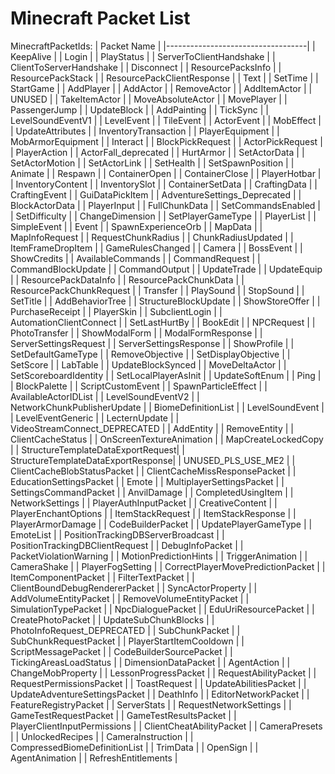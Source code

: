 # Minecraft Packet List

MinecraftPacketIds:
| Packet Name                       |
|-----------------------------------|
| KeepAlive                         |
| Login                             |
| PlayStatus                        |
| ServerToClientHandshake           |
| ClientToServerHandshake           |
| Disconnect                        |
| ResourcePacksInfo                 |
| ResourcePackStack                 |
| ResourcePackClientResponse        |
| Text                              |
| SetTime                           |
| StartGame                         |
| AddPlayer                         |
| AddActor                          |
| RemoveActor                       |
| AddItemActor                      |
| UNUSED                            |
| TakeItemActor                     |
| MoveAbsoluteActor                 |
| MovePlayer                        |
| PassengerJump                     |
| UpdateBlock                       |
| AddPainting                       |
| TickSync                          |
| LevelSoundEventV1                 |
| LevelEvent                        |
| TileEvent                         |
| ActorEvent                        |
| MobEffect                         |
| UpdateAttributes                  |
| InventoryTransaction              |
| PlayerEquipment                   |
| MobArmorEquipment                 |
| Interact                          |
| BlockPickRequest                  |
| ActorPickRequest                  |
| PlayerAction                      |
| ActorFall_deprecated              |
| HurtArmor                         |
| SetActorData                      |
| SetActorMotion                    |
| SetActorLink                      |
| SetHealth                         |
| SetSpawnPosition                  |
| Animate                           |
| Respawn                           |
| ContainerOpen                     |
| ContainerClose                    |
| PlayerHotbar                      |
| InventoryContent                  |
| InventorySlot                     |
| ContainerSetData                  |
| CraftingData                      |
| CraftingEvent                     |
| GuiDataPickItem                   |
| AdventureSettings_Deprecated      |
| BlockActorData                    |
| PlayerInput                       |
| FullChunkData                     |
| SetCommandsEnabled                |
| SetDifficulty                     |
| ChangeDimension                   |
| SetPlayerGameType                 |
| PlayerList                        |
| SimpleEvent                       |
| Event                             |
| SpawnExperienceOrb                |
| MapData                           |
| MapInfoRequest                    |
| RequestChunkRadius                |
| ChunkRadiusUpdated                |
| ItemFrameDropItem                 |
| GameRulesChanged                  |
| Camera                            |
| BossEvent                         |
| ShowCredits                       |
| AvailableCommands                 |
| CommandRequest                    |
| CommandBlockUpdate                |
| CommandOutput                     |
| UpdateTrade                       |
| UpdateEquip                       |
| ResourcePackDataInfo              |
| ResourcePackChunkData             |
| ResourcePackChunkRequest          |
| Transfer                          |
| PlaySound                         |
| StopSound                         |
| SetTitle                          |
| AddBehaviorTree                   |
| StructureBlockUpdate              |
| ShowStoreOffer                    |
| PurchaseReceipt                   |
| PlayerSkin                        |
| SubclientLogin                    |
| AutomationClientConnect           |
| SetLastHurtBy                     |
| BookEdit                          |
| NPCRequest                        |
| PhotoTransfer                     |
| ShowModalForm                     |
| ModalFormResponse                 |
| ServerSettingsRequest             |
| ServerSettingsResponse            |
| ShowProfile                       |
| SetDefaultGameType                |
| RemoveObjective                   |
| SetDisplayObjective               |
| SetScore                          |
| LabTable                          |
| UpdateBlockSynced                 |
| MoveDeltaActor                    |
| SetScoreboardIdentity             |
| SetLocalPlayerAsInit              |
| UpdateSoftEnum                    |
| Ping                              |
| BlockPalette                      |
| ScriptCustomEvent                 |
| SpawnParticleEffect               |
| AvailableActorIDList              |
| LevelSoundEventV2                 |
| NetworkChunkPublisherUpdate       |
| BiomeDefinitionList               |
| LevelSoundEvent                   |
| LevelEventGeneric                 |
| LecternUpdate                     |
| VideoStreamConnect_DEPRECATED     |
| AddEntity                         |
| RemoveEntity                      |
| ClientCacheStatus                 |
| OnScreenTextureAnimation          |
| MapCreateLockedCopy               |
| StructureTemplateDataExportRequest|
| StructureTemplateDataExportResponse|
| UNUSED_PLS_USE_ME2                |
| ClientCacheBlobStatusPacket       |
| ClientCacheMissResponsePacket     |
| EducationSettingsPacket           |
| Emote                             |
| MultiplayerSettingsPacket         |
| SettingsCommandPacket             |
| AnvilDamage                       |
| CompletedUsingItem                |
| NetworkSettings                   |
| PlayerAuthInputPacket             |
| CreativeContent                   |
| PlayerEnchantOptions              |
| ItemStackRequest                  |
| ItemStackResponse                 |
| PlayerArmorDamage                 |
| CodeBuilderPacket                 |
| UpdatePlayerGameType              |
| EmoteList                         |
| PositionTrackingDBServerBroadcast |
| PositionTrackingDBClientRequest   |
| DebugInfoPacket                   |
| PacketViolationWarning            |
| MotionPredictionHints             |
| TriggerAnimation                  |
| CameraShake                       |
| PlayerFogSetting                  |
| CorrectPlayerMovePredictionPacket |
| ItemComponentPacket               |
| FilterTextPacket                  |
| ClientBoundDebugRendererPacket    |
| SyncActorProperty                 |
| AddVolumeEntityPacket             |
| RemoveVolumeEntityPacket          |
| SimulationTypePacket              |
| NpcDialoguePacket                 |
| EduUriResourcePacket              |
| CreatePhotoPacket                 |
| UpdateSubChunkBlocks              |
| PhotoInfoRequest_DEPRECATED       |
| SubChunkPacket                    |
| SubChunkRequestPacket             |
| PlayerStartItemCooldown           |
| ScriptMessagePacket               |
| CodeBuilderSourcePacket           |
| TickingAreasLoadStatus            |
| DimensionDataPacket               |
| AgentAction                       |
| ChangeMobProperty                 |
| LessonProgressPacket              |
| RequestAbilityPacket              |
| RequestPermissionsPacket          |
| ToastRequest                      |
| UpdateAbilitiesPacket             |
| UpdateAdventureSettingsPacket     |
| DeathInfo                         |
| EditorNetworkPacket               |
| FeatureRegistryPacket             |
| ServerStats                       |
| RequestNetworkSettings            |
| GameTestRequestPacket             |
| GameTestResultsPacket             |
| PlayerClientInputPermissions      |
| ClientCheatAbilityPacket          |
| CameraPresets                     |
| UnlockedRecipes                   |
| CameraInstruction                 |
| CompressedBiomeDefinitionList     |
| TrimData                          |
| OpenSign                          |
| AgentAnimation                    |
| RefreshEntitlements               |